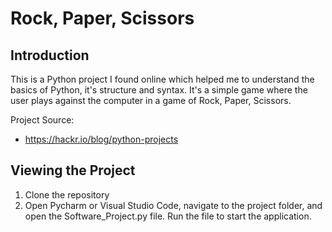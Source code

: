 # Rock, Paper, Scissors

## Introduction

This is a Python project I found online which helped me to understand the basics of Python, it's structure and syntax. It's a simple game where the user plays against the computer in a game of Rock, Paper, Scissors.

Project Source:

- https://hackr.io/blog/python-projects

## Viewing the Project

1. Clone the repository
2. Open Pycharm or Visual Studio Code, navigate to the project folder, and open the Software_Project.py file. Run the file to start the application.
